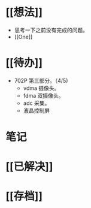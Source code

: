 # [[想法]]
- 思考一下之前没有完成的问题。
- [[One]]

# [[待办]]
- 702P 第三部分。（4/5)
	- vdma 摄像头。
	- fdma 双摄像头。
	- adc 采集。
	- 液晶控制屏

# 笔记

# [[已解决]]

# [[存档]]